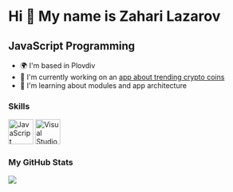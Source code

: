Hi 👋 My name is Zahari Lazarov 
===============================
## JavaScript Programming
  
* 🌍  I'm based in Plovdiv 
* 🚀  I'm currently working on an [app about trending crypto coins](https://trendingcrypto.glitch.me) 
* 🧠  I'm learning about modules and app architecture

### Skills  

<p align="left"><a href="https://developer.mozilla.org/en-US/docs/Web/JavaScript" target="_blank" rel="noreferrer"><img src="https://raw.githubusercontent.com/danielcranney/readme-generator/main/public/icons/skills/javascript-colored.svg" width="50" height="50" alt="JavaScript" /></a> <a href="https://code.visualstudio.com/docs" target="_blank" rel="noreferrer"><img src="https://cdn.jsdelivr.net/gh/devicons/devicon/icons/vscode/vscode-original.svg" width="50" height="50" alt="Visual Studio Code" /></a> </p>
<p align="left"></p>

### My GitHub Stats

<a href="http://www.github.com/harecs"><img src="https://github-readme-streak-stats.herokuapp.com/?user=harecs&stroke=64748b&background=22272e&ring=facc15&fire=facc15&currStreakNum=64748b&currStreakLabel=facc15&sideNums=64748b&sideLabels=64748b&dates=64748b&hide_border=true" /></a>
